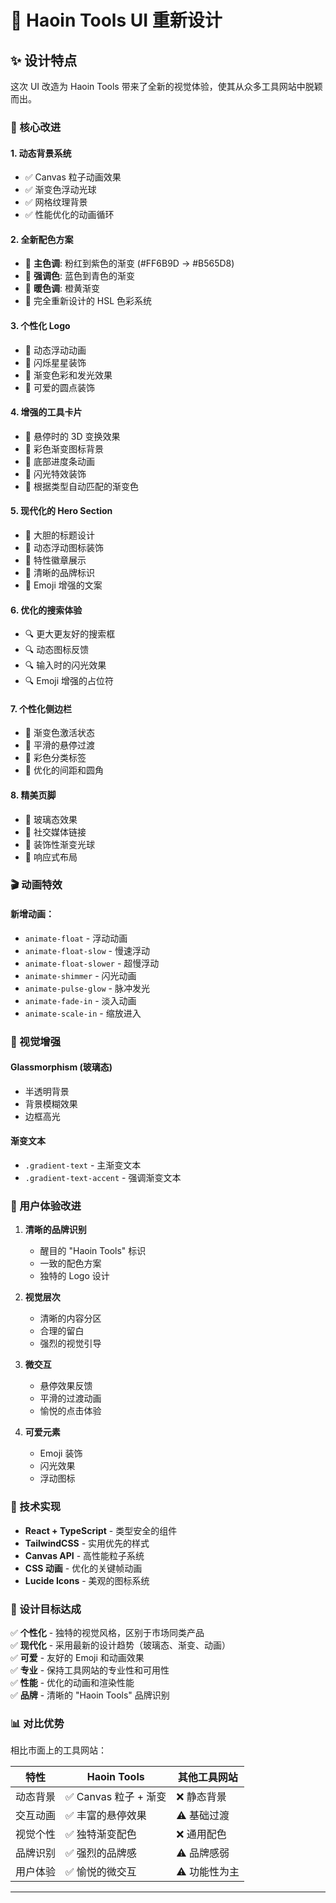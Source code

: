 # 🎨 Haoin Tools UI 重新设计

## ✨ 设计特点

这次 UI 改造为 Haoin Tools 带来了全新的视觉体验，使其从众多工具网站中脱颖而出。

### 🎯 核心改进

#### 1. **动态背景系统**

- ✅ Canvas 粒子动画效果
- ✅ 渐变色浮动光球
- ✅ 网格纹理背景
- ✅ 性能优化的动画循环

#### 2. **全新配色方案**

- 🎨 **主色调**: 粉红到紫色的渐变 (#FF6B9D → #B565D8)
- 🎨 **强调色**: 蓝色到青色的渐变
- 🎨 **暖色调**: 橙黄渐变
- 🎨 完全重新设计的 HSL 色彩系统

#### 3. **个性化 Logo**

- 🌟 动态浮动动画
- 🌟 闪烁星星装饰
- 🌟 渐变色彩和发光效果
- 🌟 可爱的圆点装饰

#### 4. **增强的工具卡片**

- 💫 悬停时的 3D 变换效果
- 💫 彩色渐变图标背景
- 💫 底部进度条动画
- 💫 闪光特效装饰
- 💫 根据类型自动匹配的渐变色

#### 5. **现代化的 Hero Section**

- 🚀 大胆的标题设计
- 🚀 动态浮动图标装饰
- 🚀 特性徽章展示
- 🚀 清晰的品牌标识
- 🚀 Emoji 增强的文案

#### 6. **优化的搜索体验**

- 🔍 更大更友好的搜索框
- 🔍 动态图标反馈
- 🔍 输入时的闪光效果
- 🔍 Emoji 增强的占位符

#### 7. **个性化侧边栏**

- 📂 渐变色激活状态
- 📂 平滑的悬停过渡
- 📂 彩色分类标签
- 📂 优化的间距和圆角

#### 8. **精美页脚**

- 💎 玻璃态效果
- 💎 社交媒体链接
- 💎 装饰性渐变光球
- 💎 响应式布局

### 🎬 动画特效

#### 新增动画：

- `animate-float` - 浮动动画
- `animate-float-slow` - 慢速浮动
- `animate-float-slower` - 超慢浮动
- `animate-shimmer` - 闪光动画
- `animate-pulse-glow` - 脉冲发光
- `animate-fade-in` - 淡入动画
- `animate-scale-in` - 缩放进入

### 🎨 视觉增强

#### Glassmorphism (玻璃态)

- 半透明背景
- 背景模糊效果
- 边框高光

#### 渐变文本

- `.gradient-text` - 主渐变文本
- `.gradient-text-accent` - 强调渐变文本

### 📱 用户体验改进

1. **清晰的品牌识别**

   - 醒目的 "Haoin Tools" 标识
   - 一致的配色方案
   - 独特的 Logo 设计

2. **视觉层次**

   - 清晰的内容分区
   - 合理的留白
   - 强烈的视觉引导

3. **微交互**

   - 悬停效果反馈
   - 平滑的过渡动画
   - 愉悦的点击体验

4. **可爱元素**
   - Emoji 装饰
   - 闪光效果
   - 浮动图标

### 🚀 技术实现

- **React + TypeScript** - 类型安全的组件
- **TailwindCSS** - 实用优先的样式
- **Canvas API** - 高性能粒子系统
- **CSS 动画** - 优化的关键帧动画
- **Lucide Icons** - 美观的图标系统

### 🎯 设计目标达成

✅ **个性化** - 独特的视觉风格，区别于市场同类产品  
✅ **现代化** - 采用最新的设计趋势（玻璃态、渐变、动画）  
✅ **可爱** - 友好的 Emoji 和动画效果  
✅ **专业** - 保持工具网站的专业性和可用性  
✅ **性能** - 优化的动画和渲染性能  
✅ **品牌** - 清晰的 "Haoin Tools" 品牌识别

### 📊 对比优势

相比市面上的工具网站：

| 特性     | Haoin Tools           | 其他工具网站  |
| -------- | --------------------- | ------------- |
| 动态背景 | ✅ Canvas 粒子 + 渐变 | ❌ 静态背景   |
| 交互动画 | ✅ 丰富的悬停效果     | ⚠️ 基础过渡   |
| 视觉个性 | ✅ 独特渐变配色       | ❌ 通用配色   |
| 品牌识别 | ✅ 强烈的品牌感       | ⚠️ 品牌感弱   |
| 用户体验 | ✅ 愉悦的微交互       | ⚠️ 功能性为主 |

---
